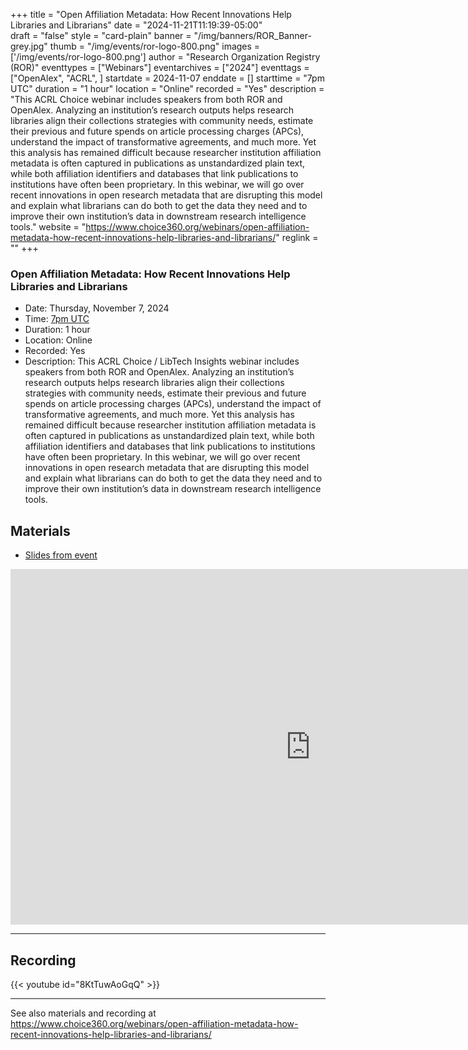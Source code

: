 +++
title = "Open Affiliation Metadata: How Recent Innovations Help Libraries and Librarians" 
date = "2024-11-21T11:19:39-05:00"  
draft = "false" 
style = "card-plain" 
banner = "/img/banners/ROR_Banner-grey.jpg" 
thumb = "/img/events/ror-logo-800.png" 
images = ['/img/events/ror-logo-800.png']
author = "Research Organization Registry (ROR)" 
eventtypes = ["Webinars"]
eventarchives = ["2024"]
eventtags = ["OpenAlex", "ACRL", ]
startdate = 2024-11-07
enddate = []
starttime = "7pm UTC"
duration = "1 hour"
location = "Online"
recorded = "Yes"
description = "This ACRL Choice webinar includes speakers from both ROR and OpenAlex. Analyzing an institution’s research outputs helps research libraries align their collections strategies with community needs, estimate their previous and future spends on article processing charges (APCs), understand the impact of transformative agreements, and much more. Yet this analysis has remained difficult because researcher institution affiliation metadata is often captured in publications as unstandardized plain text, while both affiliation identifiers and databases that link publications to institutions have often been proprietary. In this webinar, we will go over recent innovations in open research metadata that are disrupting this model and explain what librarians can do both to get the data they need and to improve their own institution’s data in downstream research intelligence tools."
website = "https://www.choice360.org/webinars/open-affiliation-metadata-how-recent-innovations-help-libraries-and-librarians/"
reglink = ""
+++


### Open Affiliation Metadata: How Recent Innovations Help Libraries and Librarians

- Date: Thursday, November 7, 2024
- Time: [7pm UTC](https://dateful.com/time-zone-converter?t=7pm&d=2024-11-07&tz2=Coordinated-Universal-Time-UTC)
- Duration: 1 hour
- Location: Online
- Recorded: Yes
- Description: This ACRL Choice / LibTech Insights webinar includes speakers from both ROR and OpenAlex. Analyzing an institution’s research outputs helps research libraries align their collections strategies with community needs, estimate their previous and future spends on article processing charges (APCs), understand the impact of transformative agreements, and much more. Yet this analysis has remained difficult because researcher institution affiliation metadata is often captured in publications as unstandardized plain text, while both affiliation identifiers and databases that link publications to institutions have often been proprietary. In this webinar, we will go over recent innovations in open research metadata that are disrupting this model and explain what librarians can do both to get the data they need and to improve their own institution’s data in downstream research intelligence tools.

## Materials 

- [Slides from event](https://docs.google.com/presentation/d/e/2PACX-1vTgPAQCI29OT4yBzGhyenjy-ttTBfhl5otCmzl-JKEtMYcJ-QBxPX7Drs-ZD0IN-2Wze9-3aKQE6fr2/pub?start=false&loop=false&delayms=3000)

<iframe src="https://docs.google.com/presentation/d/e/2PACX-1vTgPAQCI29OT4yBzGhyenjy-ttTBfhl5otCmzl-JKEtMYcJ-QBxPX7Drs-ZD0IN-2Wze9-3aKQE6fr2/embed?start=false&loop=false&delayms=3000" frameborder="0" width="960" height="569" allowfullscreen="true" mozallowfullscreen="true" webkitallowfullscreen="true"></iframe>

---

## Recording 

{{< youtube id="8KtTuwAoGqQ" >}}

--- 

See also materials and recording at https://www.choice360.org/webinars/open-affiliation-metadata-how-recent-innovations-help-libraries-and-librarians/ 